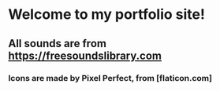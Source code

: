 # Welcome to my portfolio site!

## All sounds are from https://freesoundslibrary.com


### Icons are made by Pixel Perfect, from [flaticon.com] 
